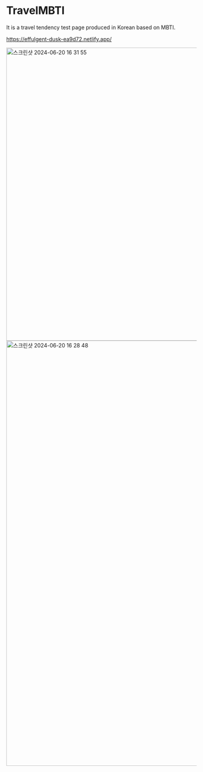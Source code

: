 # TravelMBTI
It is a travel tendency test page produced in Korean based on MBTI.

https://effulgent-dusk-ea9d72.netlify.app/


<img width="773" alt="스크린샷 2024-06-20 16 31 55" src="https://github.com/upotato01/TravelMBTI/assets/110450179/fc567603-86fc-4980-bb7a-6f9580bfb743">

<img width="1122" alt="스크린샷 2024-06-20 16 28 48" src="https://github.com/upotato01/TravelMBTI/assets/110450179/9c41af16-8cbc-4c30-a079-d4e2c945f017">
